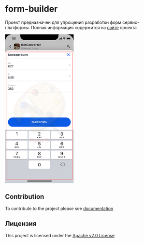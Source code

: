 # form-builder

Проект предназначен для упрощения разработки форм сервис-платформы. Полная информация содержится на [сайте](https://btsdigital.github.io/form-builder) проекта

![Form](docs/images/form.png "Form")

## Contribution
To contribute to the project please see [documentation](https://btsdigital.github.io/form-builder/contribution.html)

## Лицензия 

This project is licensed under the [Apache v2.0 License](https://github.com/btsdigital/form-builder/blob/master/LICENSE)
